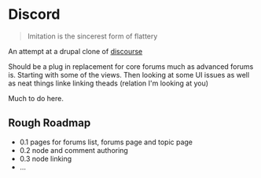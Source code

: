 Discord
=======

> Imitation is the sincerest form of flattery


An attempt at a drupal clone of [discourse](http://try.discourse.org/)

Should be a plug in replacement for core forums much as advanced forums is. Starting with some of the views. Then looking at some UI issues as well as neat things linke linking theads (relation I'm looking at you)

Much to do here. 

Rough Roadmap
-------------

 * 0.1 pages for forums list, forums page and topic page
 * 0.2 node and comment authoring
 * 0.3 node linking
 * ...
